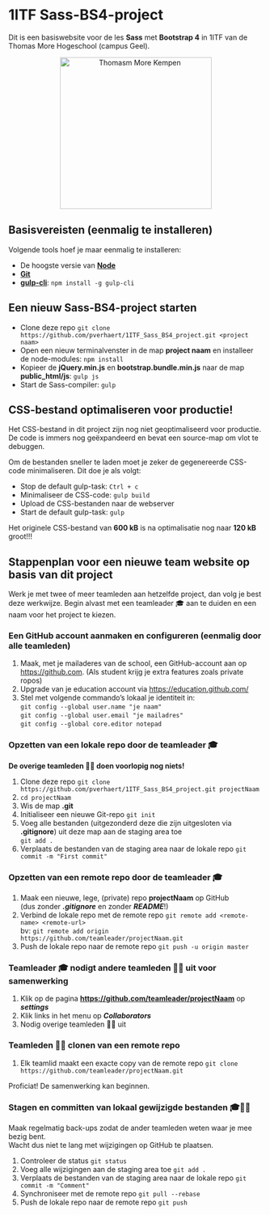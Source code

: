 # 1ITF Sass-BS4-project
Dit is een basiswebsite voor de les **Sass** met **Bootstrap 4** in 1ITF van de Thomas More Hogeschool (campus Geel).

<p align="center">
    <img src="https://www.thomasmore.be/themes/wundertheme/logo.svg" alt="Thomasm More Kempen" width="300" />
</p>

## Basisvereisten (eenmalig te installeren)

Volgende tools hoef je maar eenmalig te installeren:

- De hoogste versie van [**Node**](https://nodejs.org/en/)
- [**Git**](https://git-scm.com/)
- [**gulp-cli**](https://gulpjs.com/): `npm install -g gulp-cli`

## Een nieuw Sass-BS4-project starten

- Clone deze repo `git clone https://github.com/pverhaert/1ITF_Sass_BS4_project.git <project naam>`
- Open een nieuw terminalvenster in de map **project naam** en installeer de node-modules: `npm install`
- Kopieer de **jQuery.min.js** en **bootstrap.bundle.min.js** naar de map **public_html/js**: `gulp js`
- Start de Sass-compiler: `gulp`

## CSS-bestand optimaliseren voor productie!

 Het CSS-bestand in dit project zijn nog niet geoptimaliseerd voor productie. 
 De code is immers nog geëxpandeerd en bevat een source-map om vlot te debuggen.
 
Om de bestanden sneller te laden moet je zeker de gegenereerde CSS-code minimaliseren. Dit doe je als volgt:

- Stop de default gulp-task: `Ctrl + c`
- Minimaliseer de CSS-code: `gulp build`
- Upload de CSS-bestanden naar de webserver
- Start de default gulp-task: `gulp`

Het originele CSS-bestand van **600 kB** is na optimalisatie nog naar **120 kB** groot!!!


## Stappenplan voor een nieuwe team website op basis van dit project

Werk je met twee of meer teamleden aan hetzelfde project, dan volg je best deze werkwijze. Begin alvast met een teamleader 🎓 aan te duiden en een naam voor het project te kiezen.

### Een GitHub account aanmaken en configureren (eenmalig door alle teamleden)

1. Maak, met je mailaderes van de school, een GitHub-account aan op https://github.com. (Als student krijg je extra features zoals private ropos)
2. Upgrade van je education account via https://education.github.com/
3. Stel met volgende commando’s lokaal je identiteit in:   
`git config ‐‐global user.name "je naam"`   
`git config ‐‐global user.email "je mailadres"`   
`git config ‐‐global core.editor notepad`


### Opzetten van een lokale repo door de teamleader 🎓

**De overige teamleden 👤👤 doen voorlopig nog niets!**

1. Clone deze repo `git clone https://github.com/pverhaert/1ITF_Sass_BS4_project.git projectNaam`
2. `cd projectNaam`
3. Wis de map **.git**
4. Initialiseer een nieuwe Git-repo `git init`
5. Voeg alle bestanden (uitgezonderd deze die zijn uitgesloten via **.gitignore**) uit deze map aan de staging area toe   
`git add .`
6. Verplaats de bestanden van de staging area naar de lokale repo `git commit -m "First commit"`

### Opzetten van een remote repo door de teamleader 🎓

1. Maak een nieuwe, lege, (private) repo **projectNaam** op GitHub   
(dus zonder ***.gitignore*** en zonder ***README***!)
2. Verbind de lokale repo met de remote repo `git remote add <remote‐name> <remote‐url>`   
bv: `git remote add origin https://github.com/teamleader/projectNaam.git`
3. Push de lokale repo naar de remote repo `git push ‐u origin master`

### Teamleader 🎓 nodigt andere teamleden 👤👤 uit voor samenwerking

1. Klik op de pagina **https://github.com/teamleader/projectNaam** op ***settings***
2. Klik links in het menu op ***Collaborators***
3. Nodig overige teamleden 👤👤 uit

### Teamleden 👤👤 clonen van een remote repo

1. Elk teamlid maakt een exacte copy van de remote repo `git clone https://github.com/teamleader/projectNaam.git`

Proficiat! De samenwerking kan beginnen.

### Stagen en committen van lokaal gewijzigde bestanden 🎓👤👤

Maak regelmatig back-ups zodat de ander teamleden weten waar je mee bezig bent.   
Wacht dus niet te lang met wijzigingen op GitHub te plaatsen. 

1. Controleer de status `git status`
2. Voeg alle wijzigingen aan de staging area toe `git add .`
3. Verplaats de bestanden van de staging area naar de lokale repo `git commit -m "Comment"`
4. Synchroniseer met de remote repo `git pull --rebase`
5. Push de lokale repo naar de remote repo `git push`






